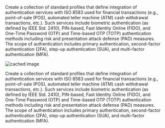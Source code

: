 Create a collection of standard profiles that define integration of
authentication services with ISO 8583 used for financial transactions
(e.g., point-of-sale (POS), automated teller machine (ATM) cash
withdrawal transactions, etc.). Such services include biometric
authentication (as defined by IEEE Std. 2410), PIN-based, Fast
Identity Online (FIDO), and One-Time Password (OTP) and Time-based OTP
(TOTP) authentication methods including risk and presentation attack
defense (PAD) measures. The scope of authentication includes primary
authentication, second-factor authentication (2FA), step-up
authentication (SUA), and multi-factor authentication (MFA).

![cached image](http://www.plantuml.com/plantuml/proxy?src=https://raw.github.com/p1940/p1940/master/ieee2410_nominal.plantuml?cache=no)

Create a collection of standard profiles that define integration of
authentication services with ISO 8583 used for financial transactions
(e.g., point-of-sale (POS), automated teller machine (ATM) cash
withdrawal transactions, etc.). Such services include biometric
authentication (as defined by IEEE Std. 2410), PIN-based, Fast
Identity Online (FIDO), and One-Time Password (OTP) and Time-based OTP
(TOTP) authentication methods including risk and presentation attack
defense (PAD) measures. The scope of authentication includes primary
authentication, second-factor authentication (2FA), step-up
authentication (SUA), and multi-factor authentication (MFA).